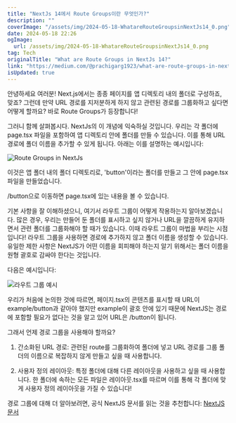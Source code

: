 ```yaml
---
title: "NextJs 14에서 Route Groups이란 무엇인가?"
description: ""
coverImage: "/assets/img/2024-05-18-WhatareRouteGroupsinNextJs14_0.png"
date: 2024-05-18 22:26
ogImage: 
  url: /assets/img/2024-05-18-WhatareRouteGroupsinNextJs14_0.png
tag: Tech
originalTitle: "What are Route Groups in NextJs 14?"
link: "https://medium.com/@prachigarg1923/what-are-route-groups-in-nextjs-14-221dd5460da1"
isUpdated: true
---
```





안녕하세요 여러분! Next.js에서는 종종 페이지를 앱 디렉토리 내의 폴더로 구성하죠, 맞죠? 그런데 만약 URL 경로를 지저분하게 하지 않고 관련된 경로를 그룹화하고 싶다면 어떻게 할까요? 바로 Route Groups가 등장합니다!

그러니 함께 살펴봅시다. NextJs의 이 개념에 익숙하실 것입니다. 우리는 각 폴더에 page.tsx 파일을 포함하여 앱 디렉토리 안에 폴더를 만들 수 있습니다. 이를 통해 URL 경로에 폴더 이름을 추가할 수 있게 됩니다. 아래는 이를 설명하는 예시입니다:

![Route Groups in NextJs](/assets/img/2024-05-18-WhatareRouteGroupsinNextJs14_0.png)

이것은 앱 폴더 내의 폴더 디렉토리로, 'button'이라는 폴더를 만들고 그 안에 page.tsx 파일을 만들었습니다.

<div class="content-ad"></div>

/button으로 이동하면 page.tsx에 있는 내용을 볼 수 있습니다.

기본 사항을 잘 이해하셨으니, 여기서 라우트 그룹이 어떻게 작용하는지 알아보겠습니다. 많은 경우, 우리는 만들어 둔 폴더를 표시하고 싶지 않거나 URL을 깔끔하게 유지하면서 관련 폴더를 그룹화해야 할 때가 있습니다. 이때 라우트 그룹이 마법을 부리는 시점입니다! 라우트 그룹을 사용하면 경로에 추가하지 않고 폴더 이름을 생성할 수 있습니다. 유일한 제한 사항은 NextJS가 어떤 이름을 회피해야 하는지 알기 위해서는 폴더 이름을 원형 괄호로 감싸야 한다는 것입니다.

다음은 예시입니다:

![라우트 그룹 예시](/assets/img/2024-05-18-WhatareRouteGroupsinNextJs14_1.png)

<div class="content-ad"></div>

우리가 처음에 논의한 것에 따르면, 페이지.tsx의 콘텐츠를 표시할 때 URL이 example/button과 같아야 했지만 example이 괄호 안에 있기 때문에 NextJS는 경로에 포함할 필요가 없다는 것을 알고 있어 URL은 /button이 됩니다.

그래서 언제 경로 그룹을 사용해야 할까요?
1. 간소화된 URL 경로: 관련된 route를 그룹화하여 폴더에 넣고 URL 경로를 그룹 폴더의 이름으로 복잡하지 않게 만들고 싶을 때 사용합니다.

2. 사용자 정의 레이아웃: 특정 폴더에 대해 다른 레이아웃을 사용하고 싶을 때 사용합니다. 한 폴더에 속하는 모든 파일은 레이아웃.tsx를 따르며 이를 통해 각 폴더에 맞게 사용자 정의 레이아웃을 가질 수 있습니다!

경로 그룹에 대해 더 알아보려면, 공식 NextJS 문서를 읽는 것을 추천합니다: [NextJS 문서](https://nextjs.org/docs/app/building-your-application/routing/route-groups)